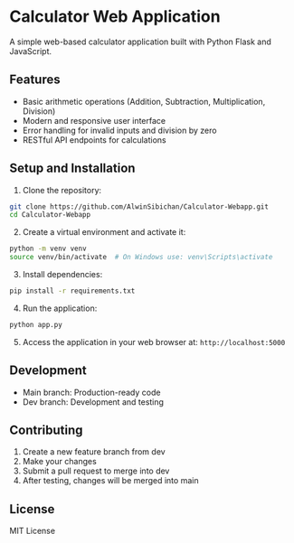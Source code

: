 # Calculator Web Application

A simple web-based calculator application built with Python Flask and JavaScript.

## Features

- Basic arithmetic operations (Addition, Subtraction, Multiplication, Division)
- Modern and responsive user interface
- Error handling for invalid inputs and division by zero
- RESTful API endpoints for calculations

## Setup and Installation

1. Clone the repository:
```bash
git clone https://github.com/AlwinSibichan/Calculator-Webapp.git
cd Calculator-Webapp
```

2. Create a virtual environment and activate it:
```bash
python -m venv venv
source venv/bin/activate  # On Windows use: venv\Scripts\activate
```

3. Install dependencies:
```bash
pip install -r requirements.txt
```

4. Run the application:
```bash
python app.py
```

5. Access the application in your web browser at: `http://localhost:5000`

## Development

- Main branch: Production-ready code
- Dev branch: Development and testing

## Contributing

1. Create a new feature branch from dev
2. Make your changes
3. Submit a pull request to merge into dev
4. After testing, changes will be merged into main

## License

MIT License 